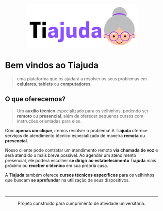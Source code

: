 <p align="center">
  <img src="./public/logo_light.png">
</p>

# Bem vindos ao Ti**ajuda**

> uma plataforma que os ajudará a resolver os seus problemas em **celulares**, **tablets** ou **computadores**.

## O que oferecemos?

> Um **auxílio técnico** especializado para os velhinhos, podendo ser **remoto** ou **presencial**, além de oferecer pequenos cursos com instruções orientadas para eles.

Com **apenas um clique**, iremos resolver o problema! A Ti**ajuda** oferece serviços de atendimento técnico especializado de maneira **remota** ou **presencial**.

Nosso cliente pode contratar um atendimento remoto **via chamada de voz** e será atendido o mais breve possível. Ao agendar um atendimento presencial, ele poderá escolher **se dirigir ao estabelecimento** Ti**ajuda** mais próximo ou **receber o técnico** em sua própria casa.

A Ti**ajuda** também oferece **cursos técnicos específicos** para os velhinhos que buscam **se aprofundar** na utilização de seus dispositivos.

<br/>

---

<p align="center">
  Projeto construído para cumprimento de atividade universitária.
</p>
